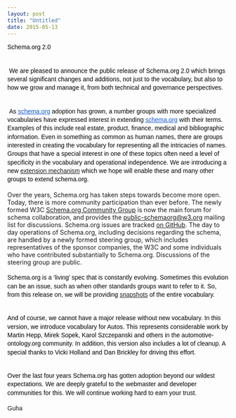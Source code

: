 ```yaml
---
layout: post
title: "Untitled"
date: 2015-05-13
---
```


<div dir="ltr" style="text-align: left;">
<div dir="ltr" style="line-height: 1.38; margin-bottom: 0pt; margin-top: 0pt;">
<span style="background-color: transparent; color: black; font-family: Arial; font-size: 14px; font-style: normal; font-variant: normal; font-weight: normal; text-decoration: none; vertical-align: baseline; white-space: pre-wrap;">Schema.org 2.0</span></div>
<b id="docs-internal-guid-511824a3-493c-58e4-12e3-ff3a0e8c1d84" style="font-weight: normal;"><br /></b>
<br />
<div dir="ltr" style="line-height: 1.38; margin-bottom: 0pt; margin-top: 0pt;">
<span style="background-color: transparent; color: black; font-family: Arial; font-size: 14px; font-style: normal; font-variant: normal; font-weight: normal; text-decoration: none; vertical-align: baseline; white-space: pre-wrap;"> We are pleased to announce the public release of Schema.org 2.0 which brings several significant changes and additions, not just to the vocabulary, but also to how we grow and manage it, from both technical and governance perspectives.</span></div>
<b style="font-weight: normal;"><br /></b>
<br />
<div dir="ltr" style="line-height: 1.38; margin-bottom: 0pt; margin-top: 0pt;">
<span style="background-color: white; color: black; font-family: Arial; font-size: 14px; font-style: normal; font-variant: normal; font-weight: normal; text-decoration: none; vertical-align: baseline; white-space: pre-wrap;"> As</span><a href="http://schema.org/" style="text-decoration: none;"><span style="background-color: white; color: black; font-family: Arial; font-size: 14px; font-style: normal; font-variant: normal; font-weight: normal; text-decoration: none; vertical-align: baseline; white-space: pre-wrap;"> </span><span style="background-color: white; color: #1155cc; font-family: Arial; font-size: 14px; font-style: normal; font-variant: normal; font-weight: normal; text-decoration: underline; vertical-align: baseline; white-space: pre-wrap;">schema.org</span></a><span style="background-color: white; color: black; font-family: Arial; font-size: 14px; font-style: normal; font-variant: normal; font-weight: normal; text-decoration: none; vertical-align: baseline; white-space: pre-wrap;"> adoption has grown, a number groups with more specialized vocabularies have expressed interest in extending</span><a href="http://schema.org/" style="text-decoration: none;"><span style="background-color: white; color: black; font-family: Arial; font-size: 14px; font-style: normal; font-variant: normal; font-weight: normal; text-decoration: none; vertical-align: baseline; white-space: pre-wrap;"> </span><span style="background-color: white; color: #1155cc; font-family: Arial; font-size: 14px; font-style: normal; font-variant: normal; font-weight: normal; text-decoration: underline; vertical-align: baseline; white-space: pre-wrap;">schema.org</span></a><span style="background-color: white; color: black; font-family: Arial; font-size: 14px; font-style: normal; font-variant: normal; font-weight: normal; text-decoration: none; vertical-align: baseline; white-space: pre-wrap;"> with their terms. Examples of this include real estate, product, finance, medical and bibliographic information. Even in something as common as human names, there are groups interested in creating the vocabulary for representing all the intricacies of names. Groups that have a special interest in one of these topics often need a level of specificity in the vocabulary and operational independence. We are introducing a new <a href="http://schema.org/docs/extension.html">extension mechanism</a> which we hope will enable these and many other groups to extend schema.org.</span></div>
<b style="font-weight: normal;"><br /></b>
Over the years, Schema.org has taken steps towards become more open. Today, there is more community participation than ever before. The newly formed W3C <a href="http://www.w3.org/community/schemaorg">Schema.org Community Group</a> is now the main forum for schema collaboration, and provides the <a href="https://lists.w3.org/Archives/Public/public-schemaorg/">public-schemaorg@w3.org</a> mailing list for discussions. Schema.org issues are tracked <a href="http://github.com/schemaorg/schemaorg/issues">on GitHub</a>. The day to day operations of Schema.org, including decisions regarding the schema, are handled by a newly formed steering group, which includes representatives of the sponsor companies, the W3C and some individuals who have contributed substantially to Schema.org. Discussions of the steering group are public.<br />
<div>
<br />
<div dir="ltr" style="line-height: 1.38; margin-bottom: 0pt; margin-top: 0pt;">
<span style="background-color: white; color: black; font-family: Arial; font-size: 14px; font-style: normal; font-variant: normal; font-weight: normal; text-decoration: none; vertical-align: baseline; white-space: pre-wrap;">Schema.org is a ‘living’ spec that is constantly evolving. Sometimes this evolution can be an issue, such as when other standards groups want to refer to it. So, from this release on, we will be providing <a href="http://schema.org/version/">snapshots</a> of the entire vocabulary.</span></div>
<b style="font-weight: normal;"><br /></b>
<br />
<div dir="ltr" style="line-height: 1.38; margin-bottom: 0pt; margin-top: 0pt;">
<span style="background-color: transparent; color: black; font-family: Arial; font-size: 14px; font-style: normal; font-variant: normal; font-weight: normal; text-decoration: none; vertical-align: baseline; white-space: pre-wrap;">And of course, we cannot have a major release without new vocabulary. In this version, we introduce vocabulary for Autos. This represents considerable work by Martin Hepp, Mirek Sopek, Karol Szczepanski and others in the automotive-ontology.org community. In addition, this version also includes a lot of cleanup. A special thanks to Vicki Holland and Dan Brickley for driving this effort.</span></div>
<b style="font-weight: normal;"><br /></b>
<br />
<div dir="ltr" style="line-height: 1.38; margin-bottom: 0pt; margin-top: 0pt;">
<span style="background-color: transparent; color: black; font-family: Arial; font-size: 14px; font-style: normal; font-variant: normal; font-weight: normal; text-decoration: none; vertical-align: baseline; white-space: pre-wrap;">Over the last four years Schema.org has gotten adoption beyond our wildest expectations. We are deeply grateful to the webmaster and developer communities for this. We will continue working hard to earn your trust.</span></div>
<br />
<span style="font-family: Arial; font-size: 14px; vertical-align: baseline; white-space: pre-wrap;">Guha</span></div>
</div>
